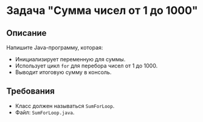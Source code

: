 # Задача "Сумма чисел от 1 до 1000"

## Описание

Напишите Java-программу, которая:

- Инициализирует переменную для суммы.
- Использует цикл `for` для перебора чисел от 1 до 1000.
- Выводит итоговую сумму в консоль.

## Требования

- Класс должен называться `SumForLoop`.
- Файл: `SumForLoop.java`.